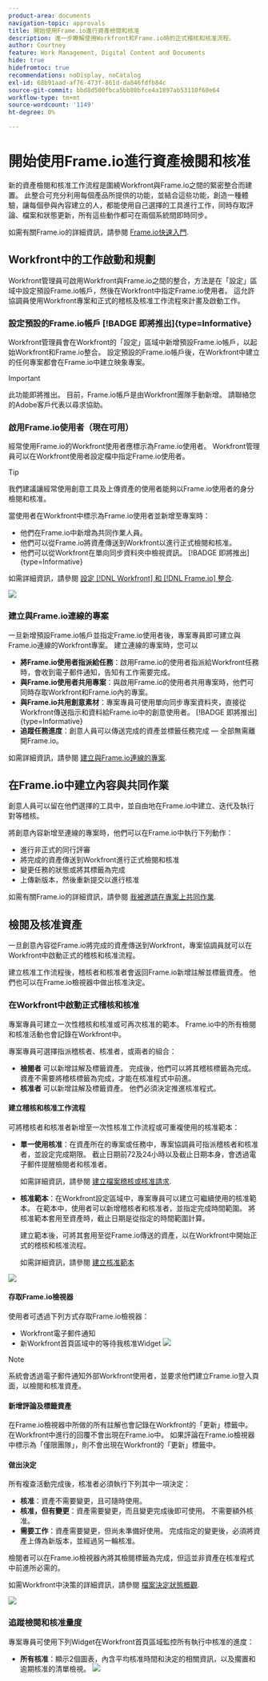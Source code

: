 ```yaml
---
product-area: documents
navigation-topic: approvals
title: 開始使用Frame.io進行資產檢閱和核准
description: 進一步瞭解使用Workfront和Frame.io時的正式稽核和核准流程。
author: Courtney
feature: Work Management, Digital Content and Documents
hide: true
hidefromtoc: true
recommendations: noDisplay, noCatalog
exl-id: 68b91aad-af76-473f-861d-da846fdfb84c
source-git-commit: bbd8d500fbca5bb80bfce4a1897ab53110f60e64
workflow-type: tm+mt
source-wordcount: '1149'
ht-degree: 0%

---
```


# 開始使用Frame.io進行資產檢閱和核准

新的資產檢閱和核准工作流程是圍繞Workfront與Frame.io之間的緊密整合而建置。 此整合可充分利用每個產品所提供的功能，並結合這些功能，創造一種體驗，讓每個參與內容建立的人，都能使用自己選擇的工具進行工作，同時存取評論、檔案和狀態更新，所有這些動作都可在兩個系統間即時同步。

如需有關Frame.io的詳細資訊，請參閱 [Frame.io快速入門](https://support.frame.io/en/collections/49298-getting-started).

## Workfront中的工作啟動和規劃

Workfront管理員可啟用Workfront與Frame.io之間的整合，方法是在「設定」區域中設定預設Frame.io帳戶，然後在Workfront中指定Frame.io使用者。 這允許協調員使用Workfront專案和正式的稽核及核准工作流程來計畫及啟動工作。

### 設定預設的Frame.io帳戶 [!BADGE 即將推出]{type=Informative}

Workfront管理員會在Workfront的「設定」區域中新增預設Frame.io帳戶，以起始Workfront和Frame.io整合。 設定預設的Frame.io帳戶後，在Workfront中建立的任何專案都會在Frame.io中建立映象專案。

>[!IMPORTANT]
>
>此功能即將推出。 目前，Frame.io帳戶是由Workfront團隊手動新增。 請聯絡您的Adobe客戶代表以尋求協助。

<!--For more information, see [Configure the [!DNL Workfront] and [!DNL Frame.io] integration](/help/quicksilver/administration-and-setup/configure-integrations/configure-wf-and-frame.md).

 in procedure article we need to cover how groups work with projects and how the frame account is associated with a group. And that accounts other than the default can be added on a 1:1 basis using the dev token. -->

### 啟用Frame.io使用者（現在可用）

經常使用Frame.io的Workfront使用者應標示為Frame.io使用者。 Workfront管理員可以在Workfront使用者設定檔中指定Frame.io使用者。

>[!TIP]
>
>我們建議讓經常使用創意工具及上傳資產的使用者能夠以Frame.io使用者的身分檢閱和核准。

當使用者在Workfront中標示為Frame.io使用者並新增至專案時：

* 他們在Frame.io中新增為共同作業人員。
* 他們可以從Frame.io將資產傳送到Workfront以進行正式檢閱和核准。
* 他們可以從Workfront在單向同步資料夾中檢視資訊。 [!BADGE 即將推出]{type=Informative}

如需詳細資訊，請參閱 [設定 [!DNL Workfront] 和 [!DNL Frame.io] 整合](/help/quicksilver/administration-and-setup/configure-integrations/configure-wf-and-frame.md).

![](assets/Frame-enabled-user.png)


### 建立與Frame.io連線的專案

一旦新增預設Frame.io帳戶並指定Frame.io使用者後，專案專員即可建立與Frame.io連線的Workfront專案。 建立連線的專案時，您可以

* **將Frame.io使用者指派給任務**：啟用Frame.io的使用者指派給Workfront任務時，會收到電子郵件通知，告知有工作需要完成。
* **與Frame.io使用者共用專案**：與啟用Frame.io的使用者共用專案時，他們可同時存取Workfront和Frame.io內的專案。
* **與Frame.io共用創意素材**：專案專員可使用單向同步專案資料夾，直接從Workfront傳送指示和資料給Frame.io中的創意使用者。 [!BADGE 即將推出]{type=Informative}
* **追蹤任務進度**：創意人員可以傳送完成的資產並標籤任務完成 — 全部無需離開Frame.io。

如需詳細資訊，請參閱 [建立與Frame.io連線的專案](/help/quicksilver/manage-work/projects/create-projects/create-frame-connected-project.md).


## 在Frame.io中建立內容與共同作業

創意人員可以留在他們選擇的工具中，並自由地在Frame.io中建立、迭代及執行對等稽核。

將創意內容新增至連線的專案時，他們可以在Frame.io中執行下列動作：

<!--* Access instructions from the project coordinator -->
* 進行非正式的同行評審
* 將完成的資產傳送到Workfront進行正式檢閱和核准
* 變更任務的狀態或將其標籤為完成
* 上傳新版本，然後重新提交以進行核准 <!--do they have to send to frame.io again?-->

如需有關Frame.io的詳細資訊，請參閱 [我被邀請在專案上共同作業](https://support.frame.io/en/articles/11125-i-ve-been-invited-to-collaborate-on-a-project).

## 檢閱及核准資產

一旦創意內容從Frame.io將完成的資產傳送到Workfront，專案協調員就可以在Workfront中啟動正式的稽核和核准流程。

建立核准工作流程後，稽核者和核准者會返回Frame.io新增註解並標籤資產。 他們也可以在Frame.io檢視器中做出核准決定。

### 在Workfront中啟動正式稽核和核准

專案專員可建立一次性稽核和核准或可再次核准的範本。 Frame.io中的所有檢閱和核准活動也會記錄在Workfront中。

專案專員可選擇指派稽核者、核准者，或兩者的組合：

* **檢閱者** 可以新增註解及標籤資產。 完成後，他們可以將其稽核標籤為完成。 資產不需要將稽核標籤為完成，才能在核准程式中前進。
* **核准者** 可以新增註解及標籤資產。 他們必須決定推進核准程式。


#### 建立稽核和核准工作流程

可將稽核者和核准者新增至一次性核准工作流程或可重複使用的核准範本：

* **單一使用核准**：在資產所在的專案或任務中，專案協調員可指派稽核者和核准者，並設定完成期限。 截止日期前72及24小時以及截止日期本身，會透過電子郵件提醒檢閱者和核准者。

  如需詳細資訊，請參閱 [建立檔案稽核或核准請求](/help/quicksilver/review-and-approve-work/document-reviews-and-approvals/manage-document-approvals/create-a-document-approval.md). <!--I think this needs to be renamed? -->

* **核准範本**：在Workfront設定區域中，專案專員可以建立可繼續使用的核准範本。 在範本中，使用者可以新增稽核者和核准者，並指定完成時間範圍。 將核准範本套用至資產時，截止日期是從指定的時間範圍計算。

  建立範本後，可將其套用至從Frame.io傳送的資產，以在Workfront中開始正式的稽核和核准流程。

  如需詳細資訊，請參閱 [建立核准範本](/help/quicksilver/review-and-approve-work/document-reviews-and-approvals/manage-document-approvals/create-approval-template.md)


![](assets/assign-template.png)


#### 存取Frame.io檢視器

使用者可透過下列方式存取Frame.io檢視器：

* Workfront電子郵件通知
* 新Workfront首頁區域中的等待我核准Widget
  ![](assets/awaiting-my-approval.png)

>[!NOTE]
>
>系統會透過電子郵件通知外部Workfront使用者，並要求他們建立Frame.io登入頁面，以檢閱和核准資產。

#### 新增評論及標籤資產

在Frame.io檢視器中所做的所有註解也會記錄在Workfront的「更新」標籤中。 在Workfront中進行的回覆不會出現在Frame.io中。 如果評論在Frame.io檢視器中標示為「僅限團隊」，則不會出現在Workfront的「更新」標籤中。

#### 做出決定

所有複查活動完成後，核准者必須執行下列其中一項決定：

* **核准**：資產不需要變更，且可隨時使用。
* **核准，但有變更**：資產需要變更，而且變更完成後即可使用。 不需要額外核准。
* **需要工作**：資產需要變更，但尚未準備好使用。 完成指定的變更後，必須將資產上傳為新版本，並經過另一輪核准。 <!--is the same approval workflow automatically applied? Does the coordinator have to do anything to get the approval going? -->

檢閱者可以在Frame.io檢視器內將其檢閱標籤為完成，但這並非資產在核准程式中前進所必需的。

如需Workfront中決策的詳細資訊，請參閱 [檔案決定狀態概觀](/help/quicksilver/review-and-approve-work/document-reviews-and-approvals/manage-document-approvals/document-approval-status.md).

![](assets/frame-viewer-and-decision.png)


<!-- upload assets directly to workfront to be reviewed in Frame.io/ Will have to send manually at first

Reviewer/approver needs to go through email to get to frame vier
-->

### 追蹤檢閱和核准量度

專案專員可使用下列Widget在Workfront首頁區域監控所有執行中核准的進度：

* **所有核准**：顯示2個圖表，內含平均核准時間和決定的相關資訊，以及擱置和逾期核准的清單檢視。
  ![](assets/all-approvals.png)